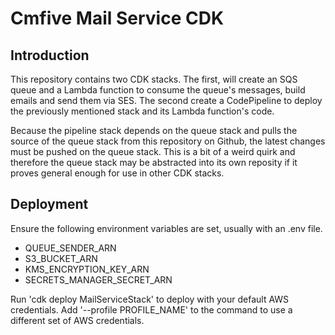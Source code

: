 # Cmfive Mail Service CDK

## Introduction
This repository contains two CDK stacks. The first, will create an SQS queue and a Lambda function to consume the queue's messages, build emails and send them via SES. The second create a CodePipeline to deploy the previously mentioned stack and its Lambda function's code.

Because the pipeline stack depends on the queue stack and pulls the source of the queue stack from this repository on Github, the latest changes must be pushed on the queue stack. This is a bit of a weird quirk and therefore the queue stack may be abstracted into its own reposity if it proves general enough for use in other CDK stacks.

## Deployment
Ensure the following environment variables are set, usually with an .env file.
* QUEUE_SENDER_ARN
* S3_BUCKET_ARN
* KMS_ENCRYPTION_KEY_ARN
* SECRETS_MANAGER_SECRET_ARN

Run 'cdk deploy MailServiceStack' to deploy with your default AWS credentials. Add '--profile PROFILE_NAME' to the command to use a different set of AWS credentials.
